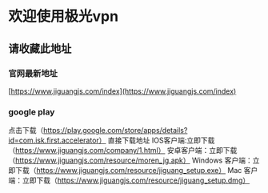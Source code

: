 # 欢迎使用极光vpn
## 请收藏此地址

### 官网最新地址
[https://www.jiguangjs.com/index](https://www.jiguangjs.com/index)
### google play
点击下载（https://play.google.com/store/apps/details?id=com.isk.first.accelerator）
直接下载地址
IOS客户端:立即下载（https://www.jiguangjs.com/company/1.html）
安卓客户端：立即下载（https://www.jiguangjs.com/resource/moren_jg.apk）
Windows 客户端：立即下载（https://www.jiguangjs.com/resource/jiguang_setup.exe）
Mac 客户端：立即下载（https://www.jiguangjs.com/resource/jiguang_setup.dmg）
